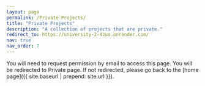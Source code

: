 ```yaml
---
layout: page
permalink: /Private-Projects/
title: "Private Projects"
description: "A collection of projects that are private."
redirect_to: https://university-2-4zuo.onrender.com/
nav: true
nav_order: 7
---
```


You will need to request permission by email to access this page.
You will be redirected to Private page. If not redirected, please go back to the [home page]({{ site.baseurl | prepend: site.url }}).

